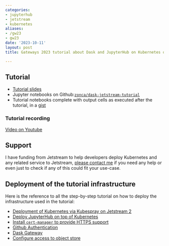 ```yaml
---
categories:
- jupyterhub
- jetstream
- kubernetes
aliases:
- /gw23
- gw23
date: '2023-10-11'
layout: post
title: Gateways 2023 tutorial about Dask and JupyterHub on Kubernetes on Jetstream

---
```


## Tutorial

* [Tutorial slides](https://docs.google.com/presentation/d/1ZPvA-ybYHxBn5ky2mPbeLNnZzMJs6t9-UWtz3EdRHPA/edit?usp=sharing)
* Jupyter notebooks on Github:[`zonca/dask-jetstream-tutorial`](https://github.com/zonca/dask-jetstream-tutorial)
* Tutorial notebooks complete with output cells as executed after the tutorial, in a [gist](https://gist.github.com/zonca/ab3f9f3db475331f6d8d68731636a70e)

### Tutorial recording

[Video on Youtube](https://www.youtube.com/watch?v=GqyK_fwrKRo)

## Support

I have funding from Jetstream to help developers deploy Kubernetes and any related service to Jetstream, [please contact me](https://www.sdsc.edu/research/researcher_spotlight/zonca_andrea.html) if you need any help or even just to check if any of this could fit your use-case.

## Deployment of the tutorial infrastructure

Here is the reference to all the step-by-step tutorial on how to deploy the infrastructure used in the tutorial:

* [Deployment of Kubernetes via Kubespray on Jetstream 2](./2023-07-19-jetstream2_kubernetes_kubespray.md) 
* [Deploy JupyterHub on top of Kubernetes](https://www.zonca.dev/posts/2022-03-31-jetstream2_jupyterhub.html)
* [Install `cert-manager` to provide HTTPS support](./2023-09-26-https-kubernetes-letsencrypt.md)
* [Github Authentication](./2023-10-27-jupyterhub-github-authentication.md)
* [Dask Gateway](./2023-09-28-dask-gateway-jupyterhub.md)
* [Configure access to object store](https://www.zonca.dev/posts/2022-04-04-zarr_jetstream2)
